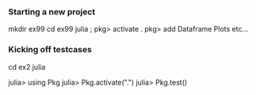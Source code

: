 ### Starting a new project      
mkdir ex99
cd ex99
julia
;
pkg> activate .
pkg> add Dataframe Plots etc...

### Kicking off testcases

cd ex2
julia

julia> using Pkg
julia> Pkg.activate(".")
julia> Pkg.test()


